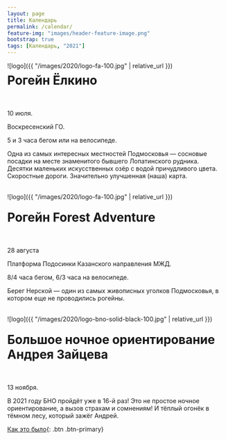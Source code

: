 ```yaml
---
layout: page
title: Календарь
permalink: /calendar/
feature-img: "images/header-feature-image.png"
bootstrap: true
tags: [Календарь, "2021"]
---
```


<div style="float:left;" markdown="1">
![logo]({{ "/images/2020/logo-fa-100.jpg" | relative_url }})
</div>

# Рогейн Ёлкино
<br>

<i class="fa fa-lg fa-calendar-o" aria-hidden="true"></i> 10 июля.

<i class="fa fa-lg fa-map-marker" aria-hidden="true"></i> Воскресенский ГО.

5 и 3 часа бегом или на велосипеде.

Одна из самых интересных местностей Подмосковья —
сосновые посадки на месте знаменитого бывшего Лопатинского рудника.
Десятки маленьких искусственных озёр с водой причудливого цвета.
Скоростные дороги.
Значительно улучшенная (наша) карта.

<br>

<div style="float:left;" markdown="1">
![logo]({{ "/images/2020/logo-fa-100.jpg" | relative_url }})
</div>

# Рогейн Forest Adventure
<br>

<i class="fa fa-lg fa-calendar-o" aria-hidden="true"></i> 28 августа

<i class="fa fa-lg fa-map-marker" aria-hidden="true"></i> Платформа Подосинки Казанского направления МЖД.

8/4 часа бегом, 6/3 часа на велосипеде.

Берег Нерской — один из самых живописных уголков Подмосковья, в котором еще не проводились рогейны.

<br>

<div style="float:left;" markdown="1">
![logo]({{ "/images/2020/logo-bno-solid-black-100.jpg" | relative_url }})
</div>

# Большое ночное ориентирование Андрея Зайцева
<br>

<i class="fa fa-lg fa-calendar-o" aria-hidden="true"></i> 13 ноября. 

В 2021 году БНО пройдёт уже в 16-й раз!
Это не простое ночное ориентирование, а вызов страхам и сомнениям!
И тёплый огонёк в тёмном лесу, который зажёг Андрей.

[Как это было](http://tkmgtu.ru/library/Большое_Ночное_Ориентирование){: .btn .btn-primary}

